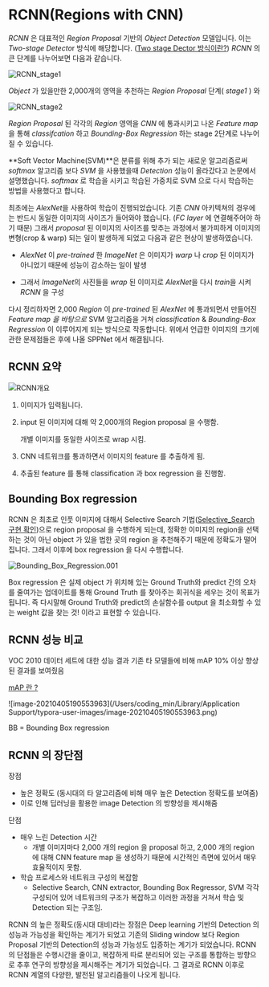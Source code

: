 # RCNN(Regions with CNN)

*RCNN* 은 대표적인 *Region Proposal* 기반의 *Object Detection* 모델입니다. 이는 *Two-stage Detecto*r 방식에 해당합니다. ([Two stage Dector 방식이란?](https://github.com/Dongmin-Sim/Computer_vision/blob/main/ObjectDetection/Computer_Vision(Object_Detection).md)) *RCNN* 의 큰 단계를 나누어보면 다음과 같습니다.

![RCNN_stage1](/Users/coding_min/home/Github/DLComputer_Vision/keynote/img/RCNN/RCNN_stage1.png)

*Object* 가 있을만한 2,000개의 영역을 추천하는 *Region Proposal* 단계( *stage1* ) 와

![RCNN_stage2](/Users/coding_min/home/Github/DLComputer_Vision/keynote/img/RCNN/RCNN_stage2.png)

*Region Proposal* 된 각각의 *Region* 영역을 *CNN* 에 통과시키고 나온 *Feature map* 을 통해 *classifcation* 하고 *Bounding-Box Regression* 하는 stage 2단계로 나누어 질 수 있습니다. 



**Soft Vector Machine(SVM)**은 분류를 위해 추가 되는 새로운 알고리즘로써 *softmax* 알고리즘 보다 *SVM* 을 사용했을때 *Detection* 성능이 올라갔다고 논문에서 설명했습니다. *softmax* 로 학습을 시키고 학습된 가중치로 SVM 으로 다시 학습하는 방법을 사용했다고 합니다. 

최초에는 *AlexNet*을 사용하여 학습이 진행되었습니다.  기존  *CNN* 아키텍쳐의 경우에는 반드시 동일한 이미지의 사이즈가 들어와야 했습니다. (*FC layer* 에 연결해주어야 하기 때문) 그래서 *proposal* 된 이미지의 사이즈를 맞추는 과정에서 불가피하게 이미지의 변형(crop & warp) 되는 일이 발생하게 되었고 다음과 같은 현상이 발생하였습니다.

*  *AlexNet* 이 *pre-trained* 한 *ImageNet* 은 이미지가 *warp* 나 *crop* 된 이미지가 아니었기 때문에 성능이 감소하는 일이 발생 

* 그래서 *ImageNet*의 사진들을 *wrap* 된 이미지로 *AlexNet*을 다시 *train*을 시켜 *RCNN* 을 구성

다시 정리하자면 2,000 *Region* 이 *pre-trained* 된 *AlexNet* 에 통과되면서 만들어진 *Feature map 을 바탕으로* SVM 알고리즘을 거쳐 *classification* & *Bounding-Box Regression* 이 이루어지게 되는 방식으로 작동합니다. 위에서 언급한 이미지의 크기에 관한 문제점들은 후에 나올 SPPNet 에서 해결됩니다. 



## RCNN 요약

![RCNN개요](/Users/coding_min/home/Github/DLComputer_Vision/keynote/img/RCNN/RCNN개요.png)

1. 이미지가 입력됩니다.

2. input 된 이미지에 대해 약 2,000개의 Region proposal 을 수행함. 

   개별 이미지를 동일한 사이즈로 wrap 시킴.

3. CNN 네트워크를 통과하면서 이미지의 feature 를 추출하게 됨. 

4. 추출된 feature 를 통해 classification 과 box regression 을 진행함. 





## Bounding Box regression

RCNN 은 최초로 인풋 이미지에 대해서 Selective Search 기법([Selective_Search 구현 확인](https://github.com/Dongmin-Sim/Computer_vision/blob/main/ObjectDetection/Selective_Search.ipynb))으로 region proposal 을 수행하게 되는데,  정확한 이미지의 region을 선택하는 것이 아닌 object 가 있을 법한 곳의 region 을 추천해주기 때문에 정확도가 떨어집니다. 그래서 이후에 box regression 을 다시 수행합니다.

![Bounding_Box_Regression.001](/Users/coding_min/home/Github/DLComputer_Vision/keynote/img/RCNN/Bounding_Box_Regression.001.png)

Box regression 은 실제 object 가 위치해 있는 Ground Truth와 predict 간의 오차를 줄여가는 업데이트를 통해 Ground Truth 를 찾아주는 회귀식을 세우는 것이 목표가 됩니다. 즉 다시말해 Ground Truth와 predict의 손실함수를 output 을 최소화할 수 있는 weight 값을 찾는 것! 이라고 표현할 수 있습니다. 



## RCNN 성능 비교

VOC 2010 데이터 세트에 대한 성능 결과 기존 타 모델들에 비해 mAP 10% 이상 향상된 결과를 보여줬음

[mAP 란 ?]()

![image-20210405190553963](/Users/coding_min/Library/Application Support/typora-user-images/image-20210405190553963.png)

BB = Bounding Box regression



## RCNN 의 장단점 

장점

* 높은 정확도 (동시대의 타 알고리즘에 비해 매우 높은 Detection 정확도를 보여줌)
* 이로 인해 딥러닝을 활용한 image Detection 의 방향성을 제시해줌



단점

* 매우 느린 Detection 시간
  * 개별 이미지마다 2,000 개의 region 을 proposal 하고, 2,000 개의 region 에 대해 CNN feature map 을 생성하기 때문에 시간적인 측면에 있어서 매우 효율적이지 못함.
* 학습 프로세스와 네트워크 구성의 복잡함
  * Selective Search, CNN extractor, Bounding Box Regressor, SVM 각각 구성되어 있어 네트워크의 구조가 복잡하고 이러한 과정을 거쳐서 학습 및 Detection 되는 구조임. 



RCNN 의 높은 정확도(동시대 대비)라는 장점은 Deep learning 기반의 Detection 의 성능과 가능성을 확인하는 계기가 되었고 기존의 Sliding window 보다 Region Proposal 기반의 Detection의 성능과 가능성도 입증하는 계기가 되었습니다. RCNN 의 단점들은 수행시간을 줄이고, 복잡하게 따로 분리되어 있는 구조를 통합하는 방향으로 추후 연구의 방향성을 제시해주는 계기가 되었습니다. 그 결과로 RCNN 이후로 RCNN 계열의 다양한, 발전된 알고리즘들이 나오게 됩니다. 

